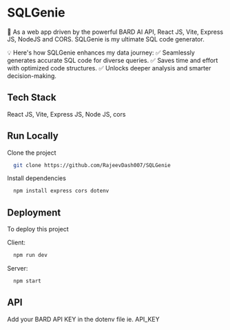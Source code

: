 
# SQLGenie

🚀 As a web app driven by the powerful BARD AI API, React JS, Vite, Express JS, NodeJS and CORS.
SQLGenie is my ultimate SQL code generator.

💡 Here's how SQLGenie enhances my data journey:
✅ Seamlessly generates accurate SQL code for diverse queries.
✅ Saves time and effort with optimized code structures.
✅ Unlocks deeper analysis and smarter decision-making.


## Tech Stack
React JS, Vite, Express JS, Node JS, cors
## Run Locally

Clone the project

```bash
  git clone https://github.com/RajeevDash007/SQLGenie
```

Install dependencies

```bash
  npm install express cors dotenv
```



## Deployment

To deploy this project

Client:
```bash
  npm run dev
```

Server:
```bash
  npm start
```

## API
Add your BARD API KEY in the dotenv file ie. API_KEY
